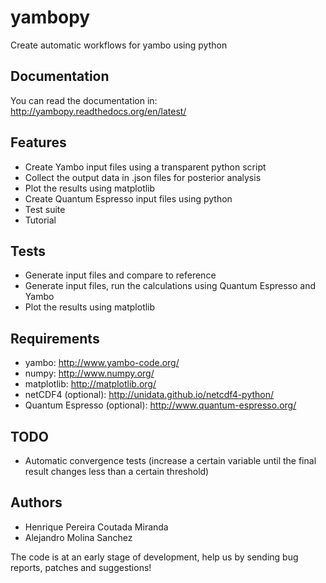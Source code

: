 yambopy
=======

Create automatic workflows for yambo using python

Documentation
-------------
You can read the documentation in:
http://yambopy.readthedocs.org/en/latest/

Features
--------
- Create Yambo input files using a transparent python script
- Collect the output data in .json files for posterior analysis
- Plot the results using matplotlib
- Create Quantum Espresso input files using python
- Test suite
- Tutorial

Tests
------
- Generate input files and compare to reference
- Generate input files, run the calculations using Quantum Espresso and Yambo
- Plot the results using matplotlib

Requirements
------------
- yambo: http://www.yambo-code.org/
- numpy: http://www.numpy.org/
- matplotlib: http://matplotlib.org/
- netCDF4 (optional): http://unidata.github.io/netcdf4-python/
- Quantum Espresso (optional): http://www.quantum-espresso.org/

TODO
----
- Automatic convergence tests (increase a certain variable until the final result changes less than a certain threshold)

Authors
------
- Henrique Pereira Coutada Miranda
- Alejandro Molina Sanchez

The code is at an early stage of development, help us by sending bug reports, patches and suggestions!
